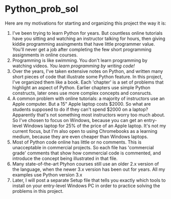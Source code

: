 # Python_prob_sol
Here are my motivations for starting and organizing this project the way it is:
1. I've been trying to learn Python for years.  But countless online tutorials have you sitting and watching an instructor talking for hours, then giving kiddie programming assingments that have little programmer value.  You'll never get a job after completing the few short programming assignments in online courses.
2. Programming is like swimming.  You don't learn programming by watching videos.  _You learn programming by writing code!_
3. Over the years, I've taken extensive notes on Python, and written many short pieces of code that illustrate some Python feature.  In this project, I've organized them like a book.  Each 'chapter' is a set of problems that highlight an aspect of Python.  Earlier chapters use simple Python constructs, later ones use more complex concepts and consructs.
4. A common problem with online tutorials: a majority of instructors use an Apple computer.  But a 15" Apple laptop costs $2000.  So what are students supposed to do if they can't spend $2000 on a laptop?  Apparently that's not something most instructors worry too much about.  So I've chosen to focus on Windows, because you can get an entry-level Windows laptop for 25% of the price of an Apple laptop.  It's not my current focus, but I'm also open to using Chromebooks as a learning medium, because they are even cheaper than Windows laptops.
5. Most of Python code online has little or no comments.  This is unacceptable in commercial projects.  So each file has 'commercial grade' comments that show how commercial code is commented, and introduce the concept being illustrated in that file.
6. Many state-of-the-art Ptyhon courses still use an older 2.x version of the language, when the newer 3.x version has been out for years.  All my examples use Python version 3.x
7. Later, I will post a separate Setup file that tells you exactly which tools to install on your entry-level Windows PC in order to practice solving the problems in this project.

